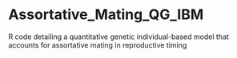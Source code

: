 # Assortative_Mating_QG_IBM
 R code detailing a quantitative genetic individual-based model that accounts for assortative mating in reproductive timing
